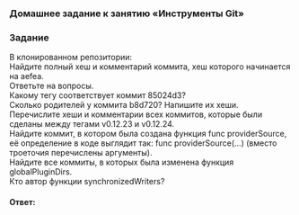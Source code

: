 ### Домашнее задание к занятию «Инструменты Git»  

### Задание  
В клонированном репозитории:  
Найдите полный хеш и комментарий коммита, хеш которого начинается на aefea.  
Ответьте на вопросы.  
Какому тегу соответствует коммит 85024d3?  
Сколько родителей у коммита b8d720? Напишите их хеши.  
Перечислите хеши и комментарии всех коммитов, которые были сделаны между тегами v0.12.23 и v0.12.24.  
Найдите коммит, в котором была создана функция func providerSource, её определение в коде выглядит так: func providerSource(...) (вместо троеточия перечислены аргументы).  
Найдите все коммиты, в которых была изменена функция globalPluginDirs.  
Кто автор функции synchronizedWriters?  

#### Ответ:  
